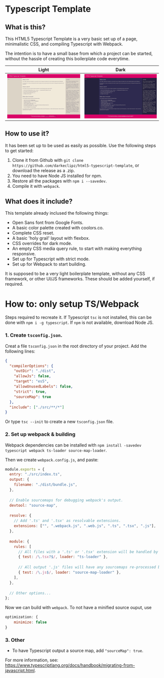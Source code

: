 # Typescript Template

## What is this?

This HTML5 Typescript Template is a very basic set up of a page, minimalistic CSS, and compiling Typescript with Webpack.

The intention is to have a small base from which a project can be started, without the hassle of creating this boilerplate code everytime.

|Light|Dark|
|--|--|
|![](example_light.jpeg)|![](example_dark.jpeg)|

## How to use it?
It has been set up to be used as easily as possible. Use the following steps to get started:

  1. Clone it from Github with `git clone https://github.com/darkeclipz/html5-typescript-template`, or download the release as a .zip.
  2. You need to have Node JS installed for npm.
  3. Restore all the packages with `npm i --savedev`.
  4. Compile it with `webpack`.

## What does it include?
This template already inclused the following things:

  * Open Sans font from Google Fonts.
  * A basic color palette created with coolors.co.
  * Complete CSS reset.
  * A basic 'holy grail' layout with flexbox.
  * CSS overrides for dark mode.
  * An empty CSS media query rule, to start with making everything responsive.
  * Set up for Typescript with strict mode.
  * Set up for Webpack to start building.

It is supposed to be a very light boilerplate template, without any CSS framework,   or other UI/JS frameworks. These should be added yourself, if required.

# How to: only setup TS/Webpack

Steps required to recreate it. If Typescript `tsc` is not installed, this can be done with `npm i -g typescript`. If `npm` is not available, download Node JS.

### 1. Create `tsconfig.json`.

Creat a file `tsconfig.json` in the root directory of your project.
Add the following lines:

```json
{
  "compilerOptions": {
    "outDir": "./dist",
    "allowJs": false,
    "target": "es5",
    "allowUnusedLabels": false,
    "strict": true,
    "sourceMap": true
  },
  "include": ["./src/**/*"]
}
```

Or type `tsc --init` to create a new `tsconfig.json` file.

### 2. Set up webpack & building

Webpack dependencies can be installed with `npm install -savedev typescript webpack ts-loader source-map-loader`.

Then we create `webpack.config.js`, and paste:

```js
module.exports = {
  entry: "./src/index.ts",
  output: {
    filename: "./dist/bundle.js",
  },

  // Enable sourcemaps for debugging webpack's output.
  devtool: "source-map",

  resolve: {
    // Add '.ts' and '.tsx' as resolvable extensions.
    extensions: ["", ".webpack.js", ".web.js", ".ts", ".tsx", ".js"],
  },

  module: {
    rules: [
      // All files with a '.ts' or '.tsx' extension will be handled by 'ts-loader'.
      { test: /\.tsx?$/, loader: "ts-loader" },

      // All output '.js' files will have any sourcemaps re-processed by 'source-map-loader'.
      { test: /\.js$/, loader: "source-map-loader" },
    ],
  },

  // Other options...
};
```

Now we can build with `webpack`. To not have a minified source ouput, use

```js
optimization: {
    minimize: false
}
```

### 3. Other

 * To have Typescript output a source map, add `"sourceMap": true`.

For more information, see: https://www.typescriptlang.org/docs/handbook/migrating-from-javascript.html.
